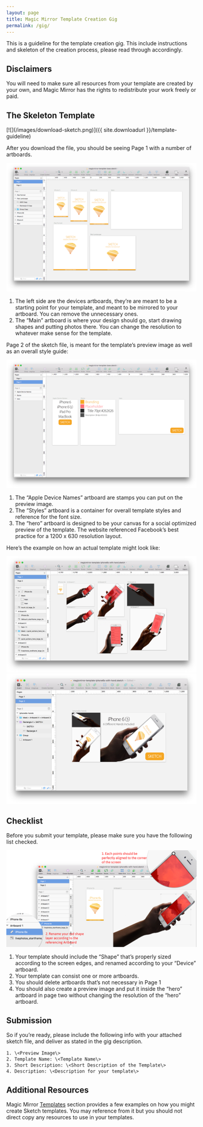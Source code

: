 ```yaml
---
layout: page
title: Magic Mirror Template Creation Gig
permalink: /gig/
---
```


This is a guideline for the template creation gig. This include instructions and skeleton of the creation process, please read through accordingly.

## Disclaimers

You will need to make sure all resources from your template are created by your own, and Magic Mirror has the rights to redistribute your work freely or paid.

## The Skeleton Template

<div class="center" markdown="1">
[![](/images/download-sketch.png)]({{ site.downloadurl }}/template-guideline)
</div>

After you download the file, you should be seeing Page 1 with a number of artboards.

![](/images/skeleton-page1.png)

1. The left side are the devices artboards, they’re are meant to be a starting point for your template, and meant to be mirrored to your artboard. You can remove the unnecessary ones.
2. The “Main” artboard is where your design should go, start drawing shapes and putting photos there. You can change the resolution to whatever make sense for the template.

Page 2 of the sketch file, is meant for the template’s preview image as well as an overall style guide:

![](/images/skeleton-page2.png)

1. The “Apple Device Names” artboard are stamps you can put on the preview image.
2. The “Styles” artboard is a container for overall template styles and reference for the font size.
3. The “hero” artboard is designed to be your canvas for a social optimized preview of the template. The website referenced Facebook’s best practice for a 1200 x 630 resolution layout.

Here’s the example on how an actual template might look like:

![](/images/skeleton-example-page1.png)
![](/images/skeleton-example-page2.png)

## Checklist

Before you submit your template, please make sure you have the following list checked.

![](/images/skeleton-requirement.png)

1. Your template should include the “Shape” that’s properly sized according to the screen edges, and renamed according to your “Device” artboard.
2. Your template can consist one or more artboards.
3. You should delete artboards that’s not necessary in Page 1
4. You should also create a preview image and put it inside the “hero” artboard in page two without changing the resolution of the “hero” artboard.

## Submission

So if you’re ready, please include the following info with your attached sketch file, and deliver as stated in the gig description.

~~~
1. \<Preview Image\>
2. Template Name: \<Template Name\>
3. Short Description: \<Short Description of the Template\>
4. Description: \<Description for your template\>
~~~

## Additional Resources

Magic Mirror [Templates](http://magicmirror.design/templates) section provides a few examples on how you might create Sketch templates. You may reference from it but you should not direct copy any resources to use in your templates.
